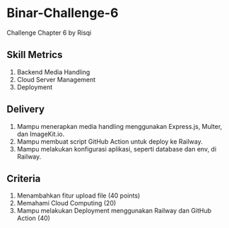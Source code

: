 # Binar-Challenge-6

Challenge Chapter 6 by Risqi

## Skill Metrics

1. Backend Media Handling
2. Cloud Server Management
3. Deployment

## Delivery

1. Mampu menerapkan media handling menggunakan Express.js, Multer, dan ImageKit.io.
2. Mampu membuat script GitHub Action untuk deploy ke Railway.
3. Mampu melakukan konfigurasi aplikasi, seperti database dan env, di Railway.

## Criteria

1. Menambahkan fitur upload file (40 points)
2. Memahami Cloud Computing (20)
3. Mampu melakukan Deployment menggunakan Railway dan GitHub Action (40)
